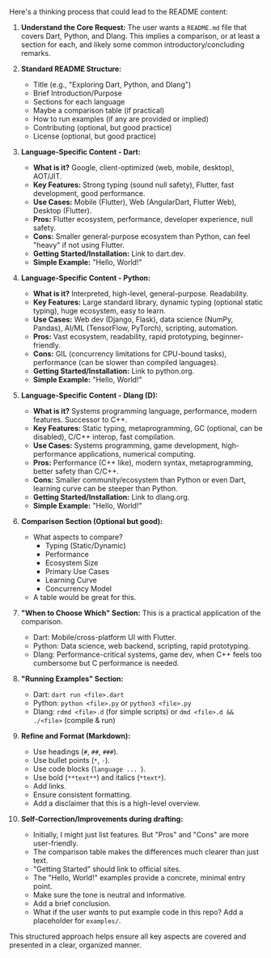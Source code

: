 Here's a thinking process that could lead to the README content:

1.  **Understand the Core Request:** The user wants a `README.md` file that covers Dart, Python, and Dlang. This implies a comparison, or at least a section for each, and likely some common introductory/concluding remarks.

2.  **Standard README Structure:**
    *   Title (e.g., "Exploring Dart, Python, and Dlang")
    *   Brief Introduction/Purpose
    *   Sections for each language
    *   Maybe a comparison table (if practical)
    *   How to run examples (if any are provided or implied)
    *   Contributing (optional, but good practice)
    *   License (optional, but good practice)

3.  **Language-Specific Content - Dart:**
    *   **What is it?** Google, client-optimized (web, mobile, desktop), AOT/JIT.
    *   **Key Features:** Strong typing (sound null safety), Flutter, fast development, good performance.
    *   **Use Cases:** Mobile (Flutter), Web (AngularDart, Flutter Web), Desktop (Flutter).
    *   **Pros:** Flutter ecosystem, performance, developer experience, null safety.
    *   **Cons:** Smaller general-purpose ecosystem than Python, can feel "heavy" if not using Flutter.
    *   **Getting Started/Installation:** Link to dart.dev.
    *   **Simple Example:** "Hello, World!"

4.  **Language-Specific Content - Python:**
    *   **What is it?** Interpreted, high-level, general-purpose. Readability.
    *   **Key Features:** Large standard library, dynamic typing (optional static typing), huge ecosystem, easy to learn.
    *   **Use Cases:** Web dev (Django, Flask), data science (NumPy, Pandas), AI/ML (TensorFlow, PyTorch), scripting, automation.
    *   **Pros:** Vast ecosystem, readability, rapid prototyping, beginner-friendly.
    *   **Cons:** GIL (concurrency limitations for CPU-bound tasks), performance (can be slower than compiled languages).
    *   **Getting Started/Installation:** Link to python.org.
    *   **Simple Example:** "Hello, World!"

5.  **Language-Specific Content - Dlang (D):**
    *   **What is it?** Systems programming language, performance, modern features. Successor to C++.
    *   **Key Features:** Static typing, metaprogramming, GC (optional, can be disabled), C/C++ interop, fast compilation.
    *   **Use Cases:** Systems programming, game development, high-performance applications, numerical computing.
    *   **Pros:** Performance (C++ like), modern syntax, metaprogramming, better safety than C/C++.
    *   **Cons:** Smaller community/ecosystem than Python or even Dart, learning curve can be steeper than Python.
    *   **Getting Started/Installation:** Link to dlang.org.
    *   **Simple Example:** "Hello, World!"

6.  **Comparison Section (Optional but good):**
    *   What aspects to compare?
        *   Typing (Static/Dynamic)
        *   Performance
        *   Ecosystem Size
        *   Primary Use Cases
        *   Learning Curve
        *   Concurrency Model
    *   A table would be great for this.

7.  **"When to Choose Which" Section:** This is a practical application of the comparison.
    *   Dart: Mobile/cross-platform UI with Flutter.
    *   Python: Data science, web backend, scripting, rapid prototyping.
    *   Dlang: Performance-critical systems, game dev, when C++ feels too cumbersome but C performance is needed.

8.  **"Running Examples" Section:**
    *   Dart: `dart run <file>.dart`
    *   Python: `python <file>.py` or `python3 <file>.py`
    *   Dlang: `rdmd <file>.d` (for simple scripts) or `dmd <file>.d && ./<file>` (compile & run)

9.  **Refine and Format (Markdown):**
    *   Use headings (`#`, `##`, `###`).
    *   Use bullet points (`*`, `-`).
    *   Use code blocks (```language ... ```).
    *   Use bold (`**text**`) and italics (`*text*`).
    *   Add links.
    *   Ensure consistent formatting.
    *   Add a disclaimer that this is a high-level overview.

10. **Self-Correction/Improvements during drafting:**
    *   Initially, I might just list features. But "Pros" and "Cons" are more user-friendly.
    *   The comparison table makes the differences much clearer than just text.
    *   "Getting Started" should link to official sites.
    *   The "Hello, World!" examples provide a concrete, minimal entry point.
    *   Make sure the tone is neutral and informative.
    *   Add a brief conclusion.
    *   What if the user *wants* to put example code in this repo? Add a placeholder for `examples/`.

This structured approach helps ensure all key aspects are covered and presented in a clear, organized manner.